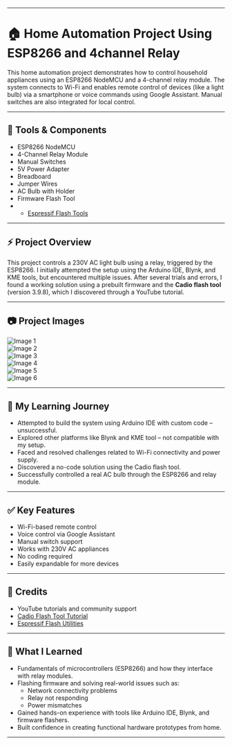 
---

# 🏠 Home Automation Project Using ESP8266 and 4channel Relay

This home automation project demonstrates how to control household appliances using an ESP8266 NodeMCU and a 4-channel relay module. The system connects to Wi-Fi and enables remote control of devices (like a light bulb) via a smartphone or voice commands using Google Assistant. Manual switches are also integrated for local control.

---

## 🔧 Tools & Components

- ESP8266 NodeMCU
- 4-Channel Relay Module
- Manual Switches
- 5V Power Adapter
- Breadboard
- Jumper Wires
- AC Bulb with Holder
- Firmware Flash Tool 
- - [Espressif Flash Tools](https://www.espressif.com/en/support/download/other-tools?keys=)

---

## ⚡ Project Overview

This project controls a 230V AC light bulb using a relay, triggered by the ESP8266. I initially attempted the setup using the Arduino IDE, Blynk, and KME tools, but encountered multiple issues. After several trials and errors, I found a working solution using a prebuilt firmware and the **Cadio flash tool** (version 3.9.8), which I discovered through a YouTube tutorial.

---

## 📷 Project Images

![Image 1](https://github.com/user-attachments/assets/47a4c3e4-b515-414c-8c5e-9b9b27d531c1)  
![Image 2](https://github.com/user-attachments/assets/83ddfa18-c088-4b57-9322-73c8c845b72f)  
![Image 3](https://github.com/user-attachments/assets/e0417952-2e14-4685-bae4-34d446f662fc)  
![Image 4](https://github.com/user-attachments/assets/a1a8c04e-9f48-44d6-a498-0eeb7df846b8)  
![Image 5](https://github.com/user-attachments/assets/453fce2d-2d4e-4b44-8753-8fd0e69ae4fc)  
![Image 6](https://github.com/user-attachments/assets/fb3cfd9e-b944-42ef-9b6e-3bc1fbb17ef0)  

---

## 📖 My Learning Journey

- Attempted to build the system using Arduino IDE with custom code – unsuccessful.
- Explored other platforms like Blynk and KME tool – not compatible with my setup.
- Faced and resolved challenges related to Wi-Fi connectivity and power supply.
- Discovered a no-code solution using the Cadio flash tool.
- Successfully controlled a real AC bulb through the ESP8266 and relay module.

---

## ✅ Key Features

- Wi-Fi-based remote control
- Voice control via Google Assistant
- Manual switch support
- Works with 230V AC appliances
- No coding required
- Easily expandable for more devices

---

## 🙌 Credits

- YouTube tutorials and community support
- [Cadio Flash Tool Tutorial](https://youtu.be/jKBywXI3hmE?si=8y7WG2uToGUX_ggL)  
- [Espressif Flash Utilities](https://www.espressif.com/en/support/download/other-tools?keys=)

---

## 🧠 What I Learned

- Fundamentals of microcontrollers (ESP8266) and how they interface with relay modules.
- Flashing firmware and solving real-world issues such as:
  - Network connectivity problems
  - Relay not responding
  - Power mismatches
- Gained hands-on experience with tools like Arduino IDE, Blynk, and firmware flashers.
- Built confidence in creating functional hardware prototypes from home.

---
